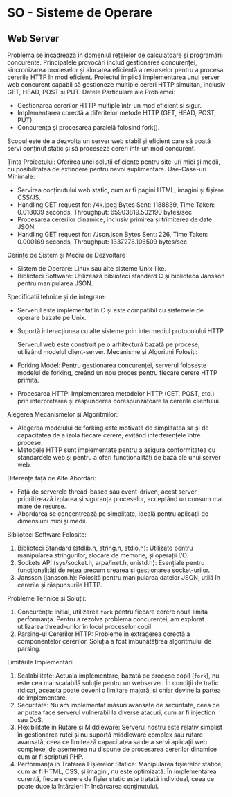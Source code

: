 # SO - Sisteme de Operare
## Web Server 

Problema se încadrează în domeniul rețelelor de calculatoare și programării concurente.
Principalele provocări includ gestionarea concurenței, sincronizarea proceselor și alocarea eficientă a resurselor pentru a procesa cererile HTTP în mod eficient.
Proiectul implică implementarea unui server web concurent capabil să gestioneze multiple cereri HTTP simultan, inclusiv GET, HEAD, POST și PUT.
Datele Particulare ale Problemei:
- Gestionarea cererilor HTTP multiple într-un mod eficient și sigur.
- Implementarea corectă a diferitelor metode HTTP (GET, HEAD, POST, PUT).
- Concurența și procesarea paralelă folosind fork().
  
Scopul este de a dezvolta un server web stabil și eficient care să poată servi conținut static și să proceseze cereri într-un mod concurent.

Ținta Proiectului: Oferirea unei soluții eficiente pentru site-uri mici și medii, cu posibilitatea de extindere pentru nevoi suplimentare.
Use-Case-uri Minimale:
- Servirea conținutului web static, cum ar fi pagini HTML, imagini și fișiere CSS/JS.
- Handling GET request for: /4k.jpeg Bytes Sent: 1188839, Time Taken: 0.018039 seconds, Throughput: 65903819.502190 bytes/sec
- Procesarea cererilor dinamice, inclusiv primirea și trimiterea de date JSON.
- Handling GET request for: /Json.json Bytes Sent: 226, Time Taken: 0.000169 seconds, Throughput: 1337278.106509 bytes/sec
  
Cerințe de Sistem și Mediu de Dezvoltare
- Sistem de Operare: Linux sau alte sisteme Unix-like.
- Biblioteci Software: Utilizează biblioteci standard C și biblioteca Jansson pentru manipularea JSON.
  
Specificatii tehnice și de integrare:
- Serverul este implementat în C și este compatibil cu sistemele de operare bazate pe Unix.
- Suportă interacțiunea cu alte sisteme prin intermediul protocolului HTTP

  Serverul web este construit pe o arhitectură bazată pe procese, utilizând modelul client-server. Mecanisme și Algoritmi Folosiți:
- Forking Model: Pentru gestionarea concurenței, serverul folosește modelul de forking, creând un nou proces pentru fiecare cerere HTTP primită.
- Procesarea HTTP: Implementarea metodelor HTTP (GET, POST, etc.) prin interpretarea și răspunderea corespunzătoare la cererile clientului.
  
Alegerea Mecanismelor și Algoritmilor:
- Alegerea modelului de forking este motivată de simplitatea sa și de capacitatea de a izola fiecare cerere, evitând interferențele între procese.
- Metodele HTTP sunt implementate pentru a asigura conformitatea cu standardele web și pentru a oferi funcționalități de bază ale unui server web.
  
Diferențe față de Alte Abordări:
- Față de serverele thread-based sau event-driven, acest server prioritizează izolarea și siguranța proceselor, acceptând un consum mai mare de resurse.
- Abordarea se concentrează pe simplitate, ideală pentru aplicații de dimensiuni mici și medii.

Biblioteci Software Folosite:
1. Biblioteci Standard (stdlib.h, string.h, stdio.h): Utilizate pentru manipularea stringurilor, alocare de memorie, și operații I/O.
2. Sockets API (sys/socket.h, arpa/inet.h, unistd.h): Esențiale pentru funcționalități de rețea precum crearea și gestionarea socket-urilor.
3. Jansson (jansson.h): Folosită pentru manipularea datelor JSON, utilă în cererile și răspunsurile HTTP.

Probleme Tehnice și Soluții:
1. Concurența: Inițial, utilizarea `fork` pentru fiecare cerere nouă limita performanța. Pentru a rezolva problema concurenței, am explorat utilizarea thread-urilor în locul proceselor copil.
2. Parsing-ul Cererilor HTTP: Probleme în extragerea corectă a componentelor cererilor. Soluția a fost îmbunătățirea algoritmului de parsing.

Limitările Implementării
1. Scalabilitate: Actuala implementare, bazată pe procese copil (`fork`), nu este cea mai scalabilă soluție pentru un webserver. În condiții de trafic ridicat, aceasta poate deveni o limitare majoră, și chiar devine la partea de implementare.
2. Securitate: Nu am implementat măsuri avansate de securitate, ceea ce ar putea face serverul vulnerabil la diverse atacuri, cum ar fi injection sau DoS.
3. Flexibilitate în Rutare și Middleware: Serverul nostru este relativ simplist în gestionarea rutei și
nu suportă middleware complex sau rutare avansată, ceea ce limitează capacitatea sa de a servi
aplicații web complexe, de asemenea nu dispune de procesarea cererilor dinamice cum ar fi
scripturi PHP.
4. Performanța în Tratarea Fișierelor Statice: Manipularea fișierelor statice, cum ar fi HTML, CSS,
și imagini, nu este optimizată. În implementarea curentă, fiecare cerere de fișier static este tratată
individual, ceea ce poate duce la întârzieri în încărcarea conținutului.
